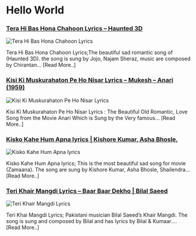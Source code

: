 # Hello World

### [Tera Hi Bas Hona Chahoon Lyrics – Haunted 3D](http://catchylyrics.net/2017/04/14569tera-hi-bas-hona-chahoon-lyrics/)
![Tera Hi Bas Hona Chahoon Lyrics](http://catchylyrics.net/wp-content/uploads/2017/04/Tera-Hi-Bas-Hona-Chahoon-Lyrics-768x374.jpg)

Tera Hi Bas Hona Chahoon Lyrics;The beautiful sad romantic song of (Haunted 3D).
the song is sung by Jojo, Najam Sheraz, music are composed by Chirantan… [Read More..]

### [Kisi Ki Muskurahaton Pe Ho Nisar Lyrics – Mukesh – Anari (1959)](http://catchylyrics.net/2017/04/kisi-ki-muskurahaton-pe-lyrics/)
![Kisi Ki Muskurahaton Pe Ho Nisar Lyrics](http://catchylyrics.net/wp-content/uploads/2017/03/kisi-ki-muskurahato-pe-768x384.jpg)

Kisi Ki Muskurahaton Pe Ho Nisar Lyrics : The Beautiful Old Romantic,
Love Song from the Movie Anari Which is Sung by the Very famous… [Read More..]

### [Kisko Kahe Hum Apna lyrics | Kishore Kumar, Asha Bhosle,](http://catchylyrics.net/2017/04/kisko-kahe-hum-apna-lyrics-kishore-kumar-asha-bhosle/)
![Kisko Kahe Hum Apna lyrics](http://catchylyrics.net/wp-content/uploads/2017/04/Kisko-Kahe-Hum-Apna-lyrics-768x374.jpg)

Kisko Kahe Hum Apna lyrics; This is the most beautiful sad song for movie (Zamaana).
The song are sung by Kishore Kumar, Asha Bhosle, Shailendra… [Read More..]

### [Teri Khair Mangdi Lyrics – Baar Baar Dekho | Bilal Saeed](http://catchylyrics.net/2017/04/14550teri-khair-mangdi-lyrics/)
![Teri Khair Mangdi Lyrics](http://catchylyrics.net/wp-content/uploads/2017/04/Teri-Khair-Mangdi-Lyrics-768x374.jpg)

Teri Khai Mangdi Lyrics; Pakistani musician Bilal Saeed’s Khair Mangdi.
The song is sung and composed by Bilal and has lyrics by Bilal & Kumaar…. [Read More..]


